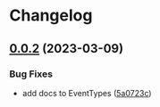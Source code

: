 # Changelog

## [0.0.2](https://github.com/open-feature/js-sdk/compare/shared-v0.0.1...shared-v0.0.2) (2023-03-09)


### Bug Fixes

* add docs to EventTypes ([5a0723c](https://github.com/open-feature/js-sdk/commit/5a0723c8c35b9504945cd92e8ff6d2c31241afb3))
